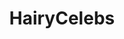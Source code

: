 ---
title: HairyCelebs
crosslinks:
- EmmaWatson
- HaleyLu_Richardson
- TalliaStorm
- CasualJiggles
- peachfuzz
---